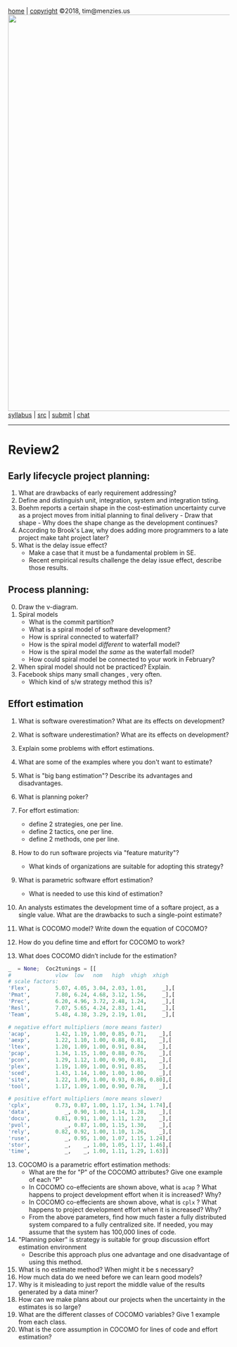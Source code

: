 [home](http://tiny.cc/seng18) |
[copyright](https://github.com/txt/seng18/blob/master/LICENSE.md) &copy;2018, tim&commat;menzies.us
<br>
[<img width=900 src="https://raw.githubusercontent.com/txt/seng18/master/img/banner.png">](http://tiny.cc/seng18)<br>
[syllabus](https://github.com/txt/seng18/blob/master/doc/syllabus.md) |
[src](https://github.com/txt/seng18/tree/master/src) |
[submit](http://tiny.cc/seng18give) |
[chat](https://seng18.slack.com/)


______


# Review2  

## Early lifecycle project planning:

1.    What are drawbacks of early requirement addressing?
2.    Define and distinguish unit, integration, system and integration tsting.
3.    Boehm reports a certain shape in the cost-estimation uncertainty curve as a project moves from initial planning to final delivery
    - Draw that shape
     - Why does the  shape change as the development continues?
4. According to Brook's Law, why does adding more programmers to a late project make taht project later?
5.  What is the delay issue effect? 
     - Make a case that it must be a fundamental problem in SE.
     - Recent empirical results challenge the delay issue effect, describe those results.

## Process planning:

0.    Draw the v-diagram.
1.    Spiral models
       - What is the commit partition?
       - What is a spiral model of software development?
       - How is spriral connected to waterfall?
      - How is the spiral model _different_ to waterfall model?
      - How is the spiral model _the same_ as the waterfall model?
      - How could spiral model be connected to your work in February?
2.    When spiral model should not be practiced? Explain.
3.    Facebook ships many small  changes , very often.
      -  Which kind of s/w strategy method this is? 

## Effort estimation

1. What is software overestimation? What are its effects on development?
2. What is software underestimation? What are its effects on development?
3. Explain some problems with effort estimations.
4. What are some of the examples where you don't want to estimate?
5. What is "big bang estimation"? Describe its advantages and disadvantages.
6. What is planning poker?
6. For effort estimation: 
     - define 2 strategies, one per line.
     - define 2 tactics, one per line.
     - define 2 methods, one per line.
7. How to do run software projects via "feature maturity"?
     - What kinds of organizations are suitable for adopting this strategy?
8. What is parametric software effort estimation?
    - What is needed to use this kind of estimation?
9. An analysts estimates the development time of a softare project, as a single value. What are the drawbacks to such a single-point estimate?

10. What is COCOMO model? Write down the equation of COCOMO?
11. How do you define time and effort for COCOMO to work?
12. What does COCOMO didn’t include for the estimation?
```python 
_  = None;  Coc2tunings = [[
#              vlow  low   nom   high  vhigh  xhigh   
# scale factors:
'Flex',        5.07, 4.05, 3.04, 2.03, 1.01,     _],[
'Pmat',        7.80, 6.24, 4.68, 3.12, 1.56,     _],[
'Prec',        6.20, 4.96, 3.72, 2.48, 1.24,     _],[
'Resl',        7.07, 5.65, 4.24, 2.83, 1.41,     _],[
'Team',        5.48, 4.38, 3.29, 2.19, 1.01,     _],[

# negative effort multipliers (more means faster)        
'acap',        1.42, 1.19, 1.00, 0.85, 0.71,    _],[
'aexp',        1.22, 1.10, 1.00, 0.88, 0.81,    _],[
'ltex',        1.20, 1.09, 1.00, 0.91, 0.84,    _],[
'pcap',        1.34, 1.15, 1.00, 0.88, 0.76,    _],[ 
'pcon',        1.29, 1.12, 1.00, 0.90, 0.81,    _],[
'plex',        1.19, 1.09, 1.00, 0.91, 0.85,    _],[
'sced',        1.43, 1.14, 1.00, 1.00, 1.00,    _],[ 
'site',        1.22, 1.09, 1.00, 0.93, 0.86, 0.80],[
'tool',        1.17, 1.09, 1.00, 0.90, 0.78,    _],[

# positive effort multipliers (more means slower)
'cplx',        0.73, 0.87, 1.00, 1.17, 1.34, 1.74],[
'data',           _, 0.90, 1.00, 1.14, 1.28,    _],[
'docu',        0.81, 0.91, 1.00, 1.11, 1.23,    _],[
'pvol',           _, 0.87, 1.00, 1.15, 1.30,    _],[
'rely',        0.82, 0.92, 1.00, 1.10, 1.26,    _],[
'ruse',           _, 0.95, 1.00, 1.07, 1.15, 1.24],[ 
'stor',           _,    _, 1.00, 1.05, 1.17, 1.46],[
'time',           _,    _, 1.00, 1.11, 1.29, 1.63]]
```

13. COCOMO is a parametric effort estimation methods:
      - What are the for "P" of the COCOMO attributes? Give one example of each "P"
      - In COCOMO co-effecients are shown above, what is `acap` ? What happens to project development effort when it is increased? Why?
      - In COCOMO co-effecients are shown above, what is `cplx` ? What happens to project development effort when it is increased? Why?
      - From the above parameters, find how much faster a fully distributed system compared to a fully
centralized site. If needed, you may assume that the system has 100,000 lines of code.
14. "Planning poker" is strategy is suitable for group discussion effort estimation environment
    - Describe this approach plus one advantage and one disadvantage of using this method.
15. What is no estimate method? When might it be s necessary?
16. How much data do we need before we can learn good models?
17. Why is it misleading to just report the middle value of the results generated by a data miner?
18. How can we make plans about our projects when the uncertainty in the estimates is so large?
19. What are the different classes of COCOMO variables? Give 1 example from each class.
20. What is the core assumption in COCOMO for lines of code and effort estimation?
